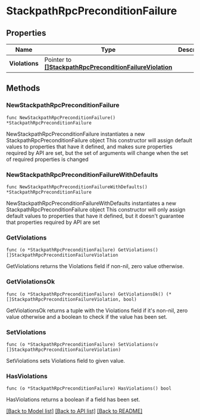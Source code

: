 # StackpathRpcPreconditionFailure

## Properties

Name | Type | Description | Notes
------------ | ------------- | ------------- | -------------
**Violations** | Pointer to [**[]StackpathRpcPreconditionFailureViolation**](StackpathRpcPreconditionFailureViolation.md) |  | [optional] 

## Methods

### NewStackpathRpcPreconditionFailure

`func NewStackpathRpcPreconditionFailure() *StackpathRpcPreconditionFailure`

NewStackpathRpcPreconditionFailure instantiates a new StackpathRpcPreconditionFailure object
This constructor will assign default values to properties that have it defined,
and makes sure properties required by API are set, but the set of arguments
will change when the set of required properties is changed

### NewStackpathRpcPreconditionFailureWithDefaults

`func NewStackpathRpcPreconditionFailureWithDefaults() *StackpathRpcPreconditionFailure`

NewStackpathRpcPreconditionFailureWithDefaults instantiates a new StackpathRpcPreconditionFailure object
This constructor will only assign default values to properties that have it defined,
but it doesn't guarantee that properties required by API are set

### GetViolations

`func (o *StackpathRpcPreconditionFailure) GetViolations() []StackpathRpcPreconditionFailureViolation`

GetViolations returns the Violations field if non-nil, zero value otherwise.

### GetViolationsOk

`func (o *StackpathRpcPreconditionFailure) GetViolationsOk() (*[]StackpathRpcPreconditionFailureViolation, bool)`

GetViolationsOk returns a tuple with the Violations field if it's non-nil, zero value otherwise
and a boolean to check if the value has been set.

### SetViolations

`func (o *StackpathRpcPreconditionFailure) SetViolations(v []StackpathRpcPreconditionFailureViolation)`

SetViolations sets Violations field to given value.

### HasViolations

`func (o *StackpathRpcPreconditionFailure) HasViolations() bool`

HasViolations returns a boolean if a field has been set.


[[Back to Model list]](../README.md#documentation-for-models) [[Back to API list]](../README.md#documentation-for-api-endpoints) [[Back to README]](../README.md)


